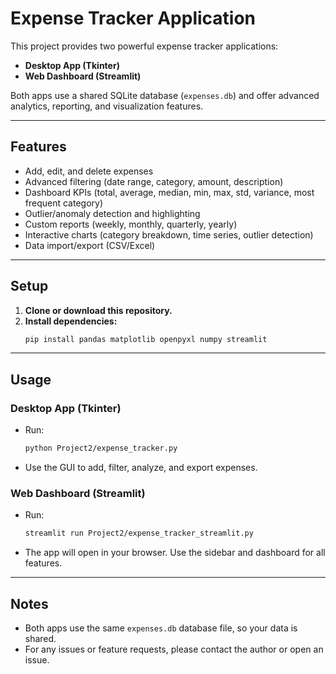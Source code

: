 # Expense Tracker Application

This project provides two powerful expense tracker applications:
- **Desktop App (Tkinter)**
- **Web Dashboard (Streamlit)**

Both apps use a shared SQLite database (`expenses.db`) and offer advanced analytics, reporting, and visualization features.

---

## Features
- Add, edit, and delete expenses
- Advanced filtering (date range, category, amount, description)
- Dashboard KPIs (total, average, median, min, max, std, variance, most frequent category)
- Outlier/anomaly detection and highlighting
- Custom reports (weekly, monthly, quarterly, yearly)
- Interactive charts (category breakdown, time series, outlier detection)
- Data import/export (CSV/Excel)

---

## Setup

1. **Clone or download this repository.**
2. **Install dependencies:**
   ```bash
   pip install pandas matplotlib openpyxl numpy streamlit
   ```

---

## Usage

### Desktop App (Tkinter)
- Run:
  ```bash
  python Project2/expense_tracker.py
  ```
- Use the GUI to add, filter, analyze, and export expenses.

### Web Dashboard (Streamlit)
- Run:
  ```bash
  streamlit run Project2/expense_tracker_streamlit.py
  ```
- The app will open in your browser. Use the sidebar and dashboard for all features.

---

## Notes
- Both apps use the same `expenses.db` database file, so your data is shared.
- For any issues or feature requests, please contact the author or open an issue. 
